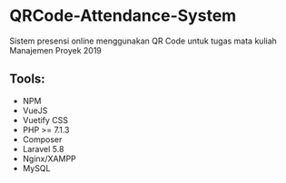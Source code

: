 # QRCode-Attendance-System
Sistem presensi online menggunakan QR Code untuk tugas mata kuliah Manajemen Proyek 2019

## Tools:

- NPM
- VueJS
- Vuetify CSS
- PHP >= 7.1.3
- Composer
- Laravel 5.8
- Nginx/XAMPP
- MySQL
